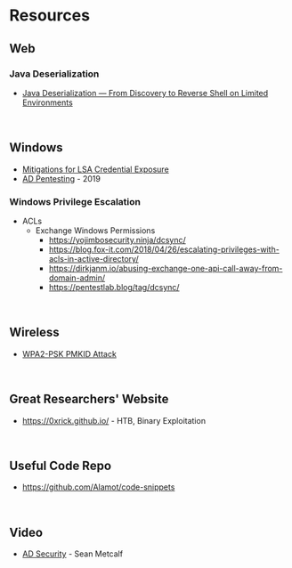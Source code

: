 # Resources

## Web
### Java Deserialization
* [Java Deserialization — From Discovery to Reverse Shell on Limited Environments](https://medium.com/abn-amro-red-team/java-deserialization-from-discovery-to-reverse-shell-on-limited-environments-2e7b4e14fbef)
<br />

## Windows
* [Mitigations for LSA Credential Exposure](https://thedefensedude.wordpress.com/2016/07/19/mitigations-for-lsa-credential-exposure-part-1-plain-text-passwords/#comments)
* [AD Pentesting](https://hausec.com/2019/03/12/penetration-testing-active-directory-part-ii/) - 2019

### Windows Privilege Escalation
* ACLs
  * Exchange Windows Permissions
    * https://yojimbosecurity.ninja/dcsync/ 
    * https://blog.fox-it.com/2018/04/26/escalating-privileges-with-acls-in-active-directory/ 
    * https://dirkjanm.io/abusing-exchange-one-api-call-away-from-domain-admin/
    * https://pentestlab.blog/tag/dcsync/

<br />

## Wireless
* [WPA2-PSK PMKID Attack](http://www.jackson-t.ca/)
<br />

## Great Researchers' Website
* https://0xrick.github.io/ - HTB, Binary Exploitation
<br />


## Useful Code Repo
* https://github.com/Alamot/code-snippets
<br />


## Video
* [AD Security](https://www.youtube.com/watch?v=git1a6cu048&feature=youtu.be) - Sean Metcalf


